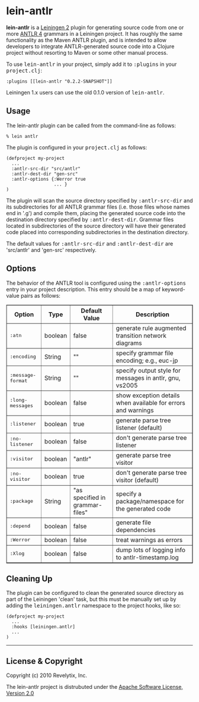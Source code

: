 lein-antlr
==========

**lein-antlr** is a [Leiningen 2](https://github.com/technomancy/leiningen) plugin for generating source
code from one or more [ANTLR 4](http://www.antlr.org) grammars in a Leiningen project. It has roughly
the same functionality as the Maven ANTLR plugin, and is intended to allow developers to integrate
ANTLR-generated source code into a Clojure project without resorting to Maven or some other manual process.

To use <tt>lein-antlr</tt> in your project, simply add it to <tt>:plugins</tt> in your <tt>project.clj</tt>:

    :plugins [[lein-antlr "0.2.2-SNAPSHOT"]]
	
Leiningen 1.x users can use the old 0.1.0 version of <tt>lein-antlr</tt>.

Usage
-----

The lein-antlr plugin can be called from the command-line as follows:

    % lein antlr

The plugin is configured in your <tt>project.clj</tt> as follows:

    (defproject my-project
      ...
      :antlr-src-dir "src/antlr"
      :antlr-dest-dir "gen-src"
      :antlr-options {:Werror true
                      ... }
    )

The plugin will scan the source directory specified by <tt>:antlr-src-dir</tt> and its subdirectories for all
ANTLR grammar files (i.e. those files whose names end in '.g') and compile them, placing the generated
source code into the destination directory specified by <tt>:antlr-dest-dir</tt>. Grammar files located in
subdirectories of the source directory will have their generated code placed into corresponding subdirectories
in the destination directory.

The default values for <tt>:antlr-src-dir</tt> and <tt>:antlr-dest-dir</tt> are 'src/antlr' and 'gen-src' respectively.

Options
-------

The behavior of the ANTLR tool is configured using the <tt>:antlr-options</tt> entry in your project
description. This entry should be a map of keyword-value pairs as follows:

<table border="1" cellspacing="3" cellpadding="5">
 <tr>
  <th>Option</th>
  <th>Type</th>
  <th>Default Value</th>
  <th>Description</th>
 </tr>
 <tr>
  <td><tt>:atn</tt></td>
  <td>boolean</td>
  <td>false</td>
  <td>generate rule augmented transition network diagrams</td>
 </tr>
 <tr>
  <td><tt>:encoding</tt></td>
  <td>String</td>
  <td>""</td>
  <td>specify grammar file encoding; e.g., euc-jp</td>
 </tr>
 <tr>
  <td><tt>:message-format</tt></td>
  <td>String</td>
  <td>""</td>
  <td>specify output style for messages in antlr, gnu, vs2005</td>
 </tr>
 <tr>
  <td><tt>:long-messages</tt></td>
  <td>boolean</td>
  <td>false</td>
  <td>show exception details when available for errors and warnings</td>
 </tr>
 <tr>
  <td><tt>:listener</tt></td>
  <td>boolean</td>
  <td>true</td>
  <td>generate parse tree listener (default)</td>
 </tr>
 <tr>
  <td><tt>:no-listener</tt></td>
  <td>boolean</td>
  <td>false</td>
  <td>don't generate parse tree listener</td>
 </tr>
 <tr>
  <td><tt>:visitor</tt></td>
  <td>boolean</td>
  <td>"antlr"</td>
  <td>generate parse tree visitor</td>
 </tr>
 <tr>
  <td><tt>:no-visitor</tt></td>
  <td>boolean</td>
  <td>true</td>
  <td>don't generate parse tree visitor (default)</td>
 </tr>
 <tr>
  <td><tt>:package</tt></td>
  <td>String</td>
  <td>"as specified in grammar-files"</td>
  <td>specify a package/namespace for the generated code</td>
 </tr>
 <tr>
  <td><tt>:depend</tt></td>
  <td>boolean</td>
  <td>false</td>
  <td>generate file dependencies</td>
 </tr>
 <tr>
  <td><tt>:Werror</tt></td>
  <td>boolean</td>
  <td>false</td>
  <td>treat warnings as errors</td>
 </tr>
 <tr>
  <td><tt>:Xlog</tt></td>
  <td>boolean</td>
  <td>false</td>
  <td>dump lots of logging info to antlr-timestamp.log</td>
 </tr>
</table>

Cleaning Up
-----------

The plugin can be configured to clean the generated source directory as part of the Leiningen 'clean'
task, but this must be manually set up by adding the <tt>leiningen.antlr</tt> namespace to the project
hooks, like so:

    (defproject my-project
      ...
      :hooks [leiningen.antlr]
      ...
    )

---

License & Copyright
-------------------

Copyright (c) 2010 Revelytix, Inc.

The lein-antlr project is distrubuted under the [Apache Software License, Version 2.0](http://www.apache.org/licenses/LICENSE-2.0)
